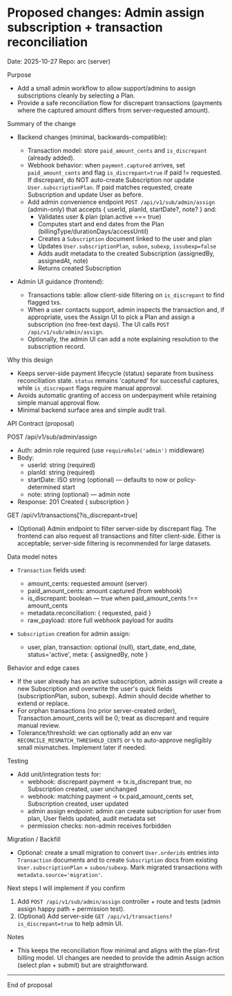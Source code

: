 # Proposed changes: Admin assign subscription + transaction reconciliation

Date: 2025-10-27
Repo: arc (server)

Purpose

- Add a small admin workflow to allow support/admins to assign subscriptions cleanly by selecting a Plan.
- Provide a safe reconciliation flow for discrepant transactions (payments where the captured amount differs from server-requested amount).

Summary of the change

- Backend changes (minimal, backwards-compatible):

  - Transaction model: store `paid_amount_cents` and `is_discrepant` (already added).
  - Webhook behavior: when `payment.captured` arrives, set `paid_amount_cents` and flag `is_discrepant=true` if paid != requested. If discrepant, do NOT auto-create Subscription nor update `User.subscriptionPlan`. If paid matches requested, create Subscription and update User as before.
  - Add admin convenience endpoint `POST /api/v1/sub/admin/assign` (admin-only) that accepts { userId, planId, startDate?, note? } and:
    - Validates user & plan (plan.active === true)
    - Computes start and end dates from the Plan (billingType/durationDays/accessUntil)
    - Creates a `Subscription` document linked to the user and plan
    - Updates `User.subscriptionPlan`, `subon`, `subexp`, `issubexp=false`
    - Adds audit metadata to the created Subscription (assignedBy, assignedAt, note)
    - Returns created Subscription

- Admin UI guidance (frontend):
  - Transactions table: allow client-side filtering on `is_discrepant` to find flagged txs.
  - When a user contacts support, admin inspects the transaction and, if appropriate, uses the Assign UI to pick a Plan and assign a subscription (no free-text days). The UI calls `POST /api/v1/sub/admin/assign`.
  - Optionally, the admin UI can add a note explaining resolution to the subscription record.

Why this design

- Keeps server-side payment lifecycle (status) separate from business reconciliation state. `status` remains 'captured' for successful captures, while `is_discrepant` flags require manual approval.
- Avoids automatic granting of access on underpayment while retaining simple manual approval flow.
- Minimal backend surface area and simple audit trail.

API Contract (proposal)

POST /api/v1/sub/admin/assign

- Auth: admin role required (use `requireRole('admin')` middleware)
- Body:
  - userId: string (required)
  - planId: string (required)
  - startDate: ISO string (optional) — defaults to now or policy-determined start
  - note: string (optional) — admin note
- Response: 201 Created { subscription }

GET /api/v1/transactions[?is_discrepant=true]

- (Optional) Admin endpoint to filter server-side by discrepant flag. The frontend can also request all transactions and filter client-side. Either is acceptable; server-side filtering is recommended for large datasets.

Data model notes

- `Transaction` fields used:

  - amount_cents: requested amount (server)
  - paid_amount_cents: amount captured (from webhook)
  - is_discrepant: boolean — true when paid_amount_cents !== amount_cents
  - metadata.reconciliation: { requested, paid }
  - raw_payload: store full webhook payload for audits

- `Subscription` creation for admin assign:
  - user, plan, transaction: optional (null), start_date, end_date, status='active', meta: { assignedBy, note }

Behavior and edge cases

- If the user already has an active subscription, admin assign will create a new Subscription and overwrite the user's quick fields (subscriptionPlan, subon, subexp). Admin should decide whether to extend or replace.
- For orphan transactions (no prior server-created order), Transaction.amount_cents will be 0; treat as discrepant and require manual review.
- Tolerance/threshold: we can optionally add an env var `RECONCILE_MISMATCH_THRESHOLD_CENTS` or `%` to auto-approve negligibly small mismatches. Implement later if needed.

Testing

- Add unit/integration tests for:
  - webhook: discrepant payment -> tx.is_discrepant true, no Subscription created, user unchanged
  - webhook: matching payment -> tx.paid_amount_cents set, Subscription created, user updated
  - admin assign endpoint: admin can create subscription for user from plan, User fields updated, audit metadata set
  - permission checks: non-admin receives forbidden

Migration / Backfill

- Optional: create a small migration to convert `User.orderids` entries into `Transaction` documents and to create `Subscription` docs from existing `User.subscriptionPlan` + `subon/subexp`. Mark migrated transactions with `metadata.source='migration'`.

Next steps I will implement if you confirm

1. Add `POST /api/v1/sub/admin/assign` controller + route and tests (admin assign happy path + permission test).
2. (Optional) Add server-side `GET /api/v1/transactions?is_discrepant=true` to help admin UI.

Notes

- This keeps the reconciliation flow minimal and aligns with the plan-first billing model. UI changes are needed to provide the admin Assign action (select plan + submit) but are straightforward.

---

End of proposal
